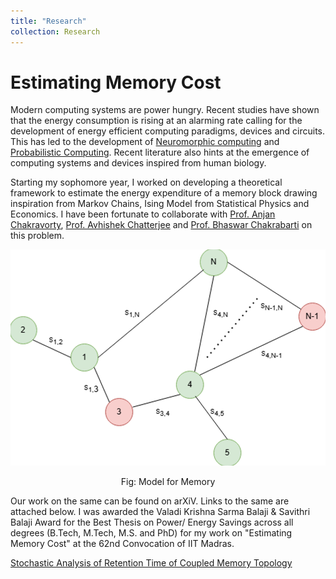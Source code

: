 ```yaml
---
title: "Research"
collection: Research
---
```


# Estimating Memory Cost 

Modern computing systems are power hungry. Recent studies have shown that the energy consumption is rising at an alarming rate calling for the development of energy efficient computing paradigms, devices and circuits. This has led to the development of [Neuromorphic computing](https://www.nature.com/articles/s42254-020-0208-2) and [Probabilistic Computing](https://arxiv.org/abs/2302.06457). Recent literature also hints at the emergence of computing systems and devices inspired from human biology. 

Starting my sophomore year, I worked on developing a theoretical framework to estimate the energy expenditure of a memory block drawing inspiration from Markov Chains, Ising Model from Statistical Physics and Economics. I have been fortunate to collaborate with [Prof. Anjan Chakravorty](https://www.ee.iitm.ac.in/anjan/), [Prof. Avhishek Chatterjee](https://sites.google.com/site/avhishek1984/) and [Prof. Bhaswar Chakrabarti](https://scholar.google.com/citations?user=kyjPyQMAAAAJ&hl=en) on this problem. 

![Memory](/images/Memor.png)
<center> Fig: Model for Memory </center>

Our work on the same can be found on arXiV. Links to the same are attached below. I was awarded the Valadi Krishna Sarma Balaji & Savithri Balaji Award for the Best Thesis on Power/ Energy Savings across all degrees (B.Tech, M.Tech, M.S. and PhD) for my work on "Estimating Memory Cost" at the 62nd Convocation of IIT Madras. 

[Stochastic Analysis of Retention Time of Coupled Memory Topology](https://arxiv.org/abs/2412.13197)